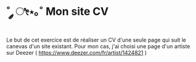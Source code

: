 #  ˚ ༘ ೀ⋆｡˚ Mon site CV 

Le but de cet exercice est de réaliser un CV d'une seule page qui suit le canevas d'un site existant.
Pour mon cas, j'ai choisi une page d'un artiste sur Deezer ( https://www.deezer.com/fr/artist/1424821 ) 
